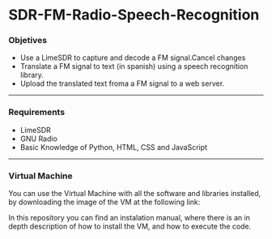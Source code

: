 # SDR-FM-Radio-Speech-Recognition

### Objetives
* Use a LimeSDR to capture and decode a FM signal.Cancel changes
* Translate a FM signal to text (in spanish) using a speech recognition library.
* Upload the translated text froma a FM signal to a web server.
---
### Requirements 
* LimeSDR
* GNU Radio
* Basic Knowledge of Python, HTML, CSS and JavaScript
---
### Virtual Machine
You can use the Virtual Machine with all the software and libraries installed, by downloading the image of the VM at the following link:

In this repository you can find an instalation manual, where there is an in depth description of how to install the VM, and how to execute
the code.
